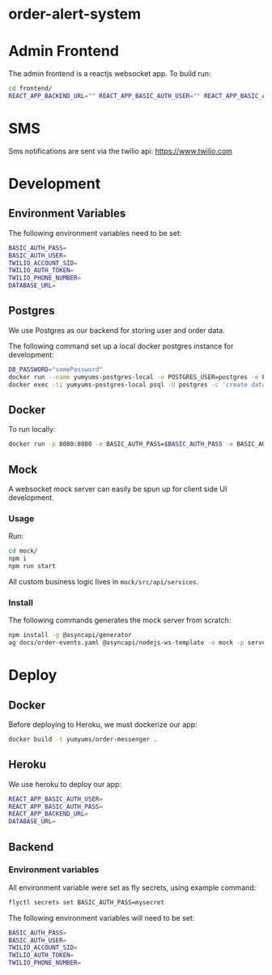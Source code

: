# order-alert-system

# Admin Frontend
The admin frontend is a reactjs websocket app. To build run:
``` bash
cd frontend/
REACT_APP_BACKEND_URL="" REACT_APP_BASIC_AUTH_USER="" REACT_APP_BASIC_AUTH_PASS="" npm run build
```

# SMS
Sms notifications are sent via the twilio api: https://www.twilio.com

# Development
## Environment Variables
The following environment variables need to be set:
``` bash 
BASIC_AUTH_PASS=
BASIC_AUTH_USER=
TWILIO_ACCOUNT_SID=
TWILIO_AUTH_TOKEN=
TWILIO_PHONE_NUMBER=
DATABASE_URL=
```

## Postgres
We use Postgres as our backend for storing user and order data.

The following command set up a local docker postgres instance for development:
``` bash
DB_PASSWORD="somePassword"
docker run --name yumyums-postgres-local -e POSTGRES_USER=postgres -e POSTGRES_PASSWORD=${DB_PASSWORD}  -p 5432:5432 -d postgres
docker exec -ti yumyums-postgres-local psql -U postgres -c 'create database "customer_orders";'
```

## Docker
To run locally:
``` bash
docker run -p 8080:8080 -e BASIC_AUTH_PASS=$BASIC_AUTH_PASS -e BASIC_AUTH_USER=$BASIC_AUTH_USER -e DATABASE_URL="host=postgres user=postgres password=mysecretpass dbname=customer_orders port=5432 sslmode=disable" -e TWILIO_ACCOUNT_SID=$TWILIO_ACCOUNT_SID -e TWILIO_AUTH_TOKEN=$TWILIO_AUTH_TOKEN -e TWILIO_PHONE_NUMBER=$TWILIO_PHONE_NUMBER --link yumyums-postgres-local:postgres yumyums/order-messenger
```

## Mock
A websocket mock server can easily be spun up for client side UI development.

### Usage
Run:
``` bash
cd mock/
npm i
npm run start
```

All custom business logic lives in `mock/src/api/services`.

### Install
The following commands generates the mock server from scratch:
``` bash
npm install -g @asyncapi/generator
ag docs/order-events.yaml @asyncapi/nodejs-ws-template -o mock -p server=dev
```

# Deploy
## Docker
Before deploying to Heroku, we must dockerize our app:
``` bash
docker build -t yumyums/order-messenger .
```

## Heroku
We use heroku to deploy our app:

``` bash
REACT_APP_BASIC_AUTH_USER=
REACT_APP_BASIC_AUTH_PASS=
REACT_APP_BACKEND_URL=
DATABASE_URL=
```
## Backend
### Environment variables
All environment variable were set as fly secrets, using example command:
``` bash
flyctl secrets set BASIC_AUTH_PASS=mysecret
```
The following environment variables will need to be set:
``` bash
BASIC_AUTH_PASS=
BASIC_AUTH_USER=
TWILIO_ACCOUNT_SID=
TWILIO_AUTH_TOKEN=
TWILIO_PHONE_NUMBER=
```